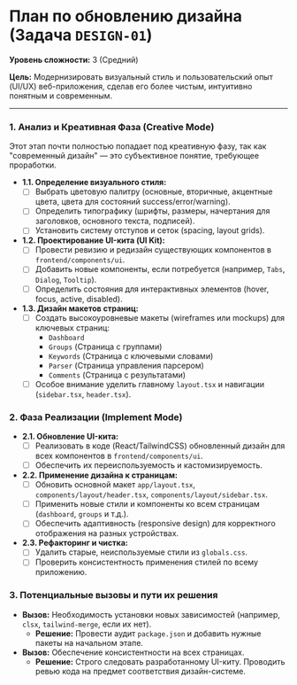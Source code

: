 # План по обновлению дизайна (Задача `DESIGN-01`)

**Уровень сложности:** 3 (Средний)

**Цель:** Модернизировать визуальный стиль и пользовательский опыт (UI/UX) веб-приложения, сделав его более чистым, интуитивно понятным и современным.

---

### 1. Анализ и Креативная Фаза (Creative Mode)

Этот этап почти полностью попадает под креативную фазу, так как "современный дизайн" — это субъективное понятие, требующее проработки.

*   **1.1. Определение визуального стиля:**
    *   [ ] Выбрать цветовую палитру (основные, вторичные, акцентные цвета, цвета для состояний success/error/warning).
    *   [ ] Определить типографику (шрифты, размеры, начертания для заголовков, основного текста, подписей).
    *   [ ] Установить систему отступов и сеток (spacing, layout grids).
*   **1.2. Проектирование UI-кита (UI Kit):**
    *   [ ] Провести ревизию и редизайн существующих компонентов в `frontend/components/ui`.
    *   [ ] Добавить новые компоненты, если потребуется (например, `Tabs`, `Dialog`, `Tooltip`).
    *   [ ] Определить состояния для интерактивных элементов (hover, focus, active, disabled).
*   **1.3. Дизайн макетов страниц:**
    *   [ ] Создать высокоуровневые макеты (wireframes или mockups) для ключевых страниц:
        *   `Dashboard`
        *   `Groups` (Страница с группами)
        *   `Keywords` (Страница с ключевыми словами)
        *   `Parser` (Страница управления парсером)
        *   `Comments` (Страница с результатами)
    *   [ ] Особое внимание уделить главному `layout.tsx` и навигации (`sidebar.tsx`, `header.tsx`).

### 2. Фаза Реализации (Implement Mode)

*   **2.1. Обновление UI-кита:**
    *   [ ] Реализовать в коде (React/TailwindCSS) обновленный дизайн для всех компонентов в `frontend/components/ui`.
    *   [ ] Обеспечить их переиспользуемость и кастомизируемость.
*   **2.2. Применение дизайна к страницам:**
    *   [ ] Обновить основной макет `app/layout.tsx`, `components/layout/header.tsx`, `components/layout/sidebar.tsx`.
    *   [ ] Применить новые стили и компоненты ко всем страницам (`dashboard`, `groups` и т.д.).
    *   [ ] Обеспечить адаптивность (responsive design) для корректного отображения на разных устройствах.
*   **2.3. Рефакторинг и чистка:**
    *   [ ] Удалить старые, неиспользуемые стили из `globals.css`.
    *   [ ] Проверить консистентность применения стилей по всему приложению.

### 3. Потенциальные вызовы и пути их решения

*   **Вызов:** Необходимость установки новых зависимостей (например, `clsx`, `tailwind-merge`, если их нет).
    *   **Решение:** Провести аудит `package.json` и добавить нужные пакеты на начальном этапе.
*   **Вызов:** Обеспечение консистентности на всех страницах.
    *   **Решение:** Строго следовать разработанному UI-киту. Проводить ревью кода на предмет соответствия дизайн-системе.
